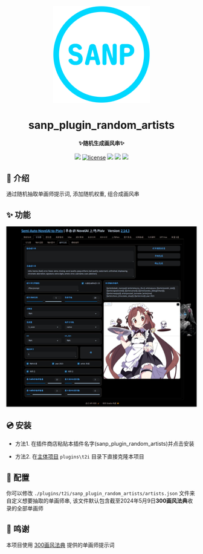 <p align="center" >
  <img src="./images/logo.png" width="256" height="256" alt="SANP"></a>
</p>
<h1 align="center">sanp_plugin_random_artists</h1>
<h4 align="center">✨随机生成画风串✨</h4>

<p align="center">
    <img src="https://img.shields.io/badge/Python-3.10+-blue">
    <a href="https://github.com/zhulinyv/sanp_plugin_random_artists/raw/main/LICENSE"><img src="https://img.shields.io/github/license/zhulinyv/sanp_plugin_random_artists" alt="license"></a>
    <img src="https://img.shields.io/github/issues/zhulinyv/sanp_plugin_random_artists">
    <img src="https://img.shields.io/github/stars/zhulinyv/sanp_plugin_random_artists">
    <img src="https://img.shields.io/github/forks/zhulinyv/sanp_plugin_random_artists">
</p>

## 💬 介绍

通过随机抽取单画师提示词, 添加随机权重, 组合成画风串

## ✨ 功能

![iamge](./images/1.png)

## 💿 安装

- 方法1. 在插件商店粘贴本插件名字(sanp_plugin_random_artists)并点击安装

- 方法2. 在[主体项目](https://github.com/zhulinyv/Semi-Auto-NovelAI-to-Pixiv) `plugins\t2i` 目录下直接克隆本项目

## 🔧 配置

你可以修改 `./plugins/t2i/sanp_plugin_random_artists/artists.json` 文件来自定义想要抽取的单画师串, 该文件默认包含截至2024年5月9日**300画风法典**收录的全部单画师

## 🤝 鸣谢

本项目使用 [300画风法典](https://docs.qq.com/sheet/DZWZMemxNZkpVR0VB) 提供的单画师提示词
